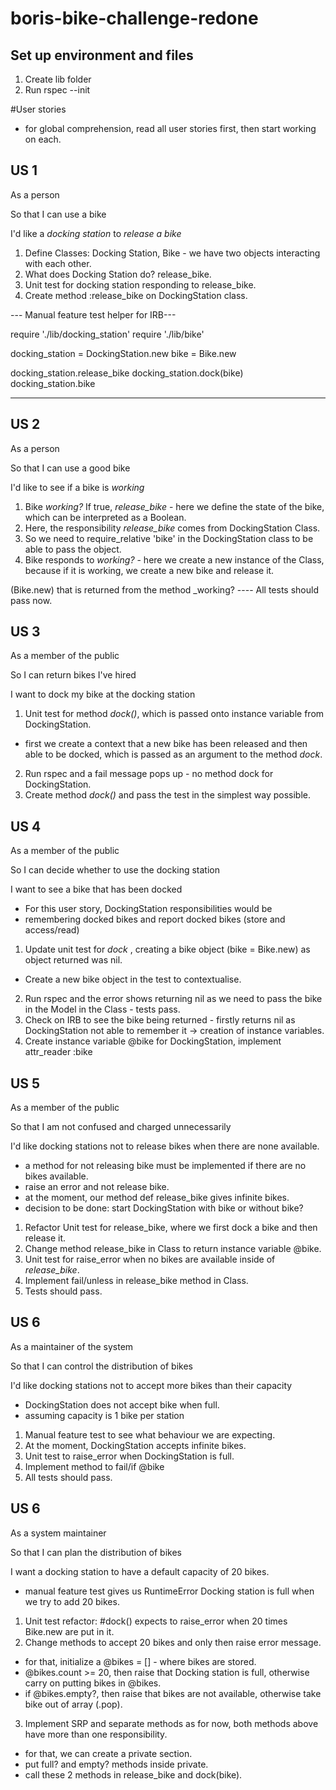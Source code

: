 # boris-bike-challenge-redone

## Set up environment and files

1. Create lib folder
2. Run rspec --init

#User stories
* for global comprehension, read all user stories first, then start working on each.

## US 1
As a person

So that I can use a bike

I'd like a _docking station_ to _release a bike_

1. Define Classes: Docking Station, Bike - we have two objects interacting with each other.
2. What does Docking Station do? release_bike. 
3. Unit test for docking station responding to release_bike.
4. Create method :release_bike on DockingStation class.

--- Manual feature test helper for IRB---

require './lib/docking_station'
require './lib/bike'


docking_station = DockingStation.new
bike = Bike.new

docking_station.release_bike
docking_station.dock(bike)
docking_station.bike




---

## US 2
As a person

So that I can use a good bike

I'd like to see if a bike is _working_
1. Bike _working?_ If true, _release_bike_ - here we define the state of the bike, which can be interpreted as a Boolean.
2. Here, the responsibility _release_bike_ comes from DockingStation Class.
3. So we need to require_relative 'bike' in the DockingStation class to be able to pass the object.
4. Bike responds to _working?_ - here we create a new instance of the Class, because if it is working, we create a new bike and release it.

(Bike.new) that is returned from the method _working? 
---- All tests should pass now.

## US 3
As a member of the public

So I can return bikes I've hired

I want to dock my bike at the docking station

1. Unit test for method _dock()_, which is passed onto instance variable from DockingStation.
 - first we create a context that a new bike has been released and then able to be docked,
 which is passed as an argument to the method _dock_.
2. Run rspec and a fail message pops up - no method dock for DockingStation.
3. Create method _dock()_ and pass the test in the simplest way possible.

## US 4
As a member of the public

So I can decide whether to use the docking station

I want to see a bike that has been docked 
* For this user story, DockingStation responsibilities would be 
* remembering docked bikes and report docked bikes (store and access/read)

1. Update unit test for _dock_ , creating a bike object (bike = Bike.new) as 
object returned was nil. 
* Create a new bike object in the test to contextualise.
2. Run rspec and the error shows returning nil as we need to pass the bike in the 
Model in the Class - tests pass.
3. Check on IRB to see the bike being returned - firstly returns nil as DockingStation 
not able to remember it -> creation of instance variables.
4. Create instance variable @bike for DockingStation, implement attr_reader :bike

## US 5
As a member of the public

So that I am not confused and charged unnecessarily

I'd like docking stations not to release bikes when there are none available.
* a method for not releasing bike must be implemented if there are no bikes available.
* raise an error and not release bike.
* at the moment, our method def release_bike gives infinite bikes.
* decision to be done: start DockingStation with bike or without bike?

1. Refactor Unit test for release_bike, where we first dock a bike and then release it.
2. Change method release_bike in Class to return instance variable @bike.
3. Unit test for raise_error when no bikes are available inside of _release_bike_.
4. Implement fail/unless in release_bike method in Class.
5. Tests should pass.

## US 6
As a maintainer of the system

So that I can control the distribution of bikes

I'd like docking stations not to accept more bikes than their capacity
* DockingStation does not accept bike when full.
* assuming capacity is 1 bike per station

1. Manual feature test to see what behaviour we are expecting.
2. At the moment, DockingStation accepts infinite bikes.
3. Unit test to raise_error when DockingStation is full.
4. Implement method to fail/if @bike
5. All tests should pass.

## US 6
As a system maintainer

So that I can plan the distribution of bikes

I want a docking station to have a default capacity of 20 bikes.
* manual feature test gives us RuntimeError Docking station is full when we try to add 20 bikes.

1. Unit test refactor: #dock() expects to raise_error when 20 times Bike.new are put in it.
2. Change methods to accept 20 bikes and only then raise error message. 
* for that, initialize a @bikes = [] - where bikes are stored.
* @bikes.count >= 20, then raise that Docking station is full, otherwise carry on putting bikes in @bikes.
* if @bikes.empty?, then raise that bikes are not available, otherwise take bike out of array (.pop).
3. Implement SRP and separate methods as for now, both methods above have more than one responsibility.
* for that, we can create a private section.
* put full? and empty? methods inside private.
* call these 2 methods in release_bike and dock(bike).







 


